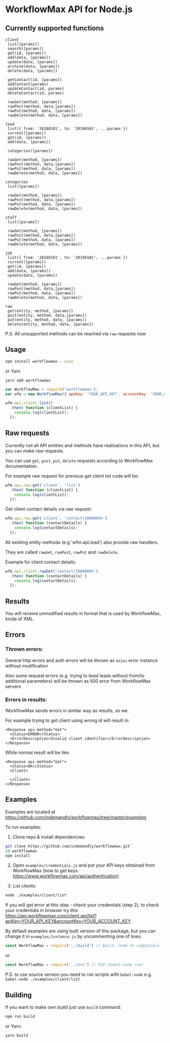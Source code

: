 # WorkflowMax API for Node.js

## Currently supported functions

```
client
 list([params])
 search([params])
 get(id, [params])
 add(data, [params])
 update(data, [params])
 archive(data, [params])
 delete(data, [params])

 getContact(id, [params])
 addContact(params)
 updateContact(id, params)
 deleteContact(id, params)

 rawGet(method, [params])
 rawPost(method, data,[params])
 rawPut(method, data, [params])
 rawDelete(method, data, [params])

lead
 list({ from: '20180101', to: '20190101', ...params })
 current([params])
 get(id, [params])
 add(data, [params])

 categories([params])

 rawGet(method, [params])
 rawPost(method, data,[params])
 rawPut(method, data, [params])
 rawDelete(method, data, [params])

categories
 list([params])

 rawGet(method, [params])
 rawPost(method, data,[params])
 rawPut(method, data, [params])
 rawDelete(method, data, [params])

staff
 list([params])

 rawGet(method, [params])
 rawPost(method, data,[params])
 rawPut(method, data, [params])
 rawDelete(method, data, [params])

job
 list({ from: '20180101', to: '20190101', ...params })
 current([params])
 get(id, [params])
 add(data, [params])
 update(data, [params])
 
 rawGet(method, [params])
 rawPost(method, data,[params])
 rawPut(method, data, [params])
 rawDelete(method, data, [params])

raw
 get(entity, method, [params])
 post(entity, method, data,[params])
 put(entity, method, data, [params])
 delete(entity, method, data, [params])
```

P.S. All unsupported methods can be reached via `raw` requests now

## Usage

```sh
npm install workflowmax --save
```
or Yarn

```
yarn add workflowmax
```

```js
var WorkflowMax = require('workflowmax');
var wfm = new WorkflowMax({ apiKey: 'YOUR_API_KEY', accountKey: 'YOUR_ACCOUNT_KEY'});

wfm.api.client.list()
  .then( function (clientList) {
    console.log(clientList);
  });
```

## Raw requests

Currently not all API entities and methods have realisations in this API, but you can make raw requests.

You can use `get`, `post`, `put`, `delete` requests according to WorkflowMax documentation.

For example raw request for previous get client list code will be:

```js
wfm.api.raw.get('client', 'list')
  .then( function (clientList) {
    console.log(clientList);
  });
```

Get client contact details via raw request:

```js
wfm.api.raw.get('client', 'contact/10000004')
  .then( function (contactDetails) {
    console.log(contactDetails);
  });
```

All existing entity methods (e.g 'wfm.api.lead') also provide raw handlers.

They are called `rawGet`, `rawPost`, `rawPut` and `rawDelete`.

Example for client contact details:

```js
wfm.api.client.rawGet('contact/10000004')
  .then( function (contactDetails) {
    console.log(contactDetails);
  });
```

## Results

You will receive unmodified results in format that is used by WorkflowMax, kinda of XML.

## Errors

### Thrown errors:

General http errors and auth errors will be thrown as `axios` error instance without modification

Also some request errors (e.g. trying to least leads without from/to additional parameters) will be thrown as 500 error from WorkflowMax servers

### Errors in results:

WorkflowMax sends errors in similar way as results, so we.

For example trying to get client using wrong id will result in:

```
<Response api-method="Get">
  <Status>ERROR</Status>
  <ErrorDescription>Invalid client identifier</ErrorDescription>
</Response>
```

While normal result will be like:

```
<Response api-method="Get">
  <Status>OK</Status>
  <Client>
    ...
  </Client>
</Response>
```

## Examples

Examples are located at https://github.com/indemandly/workflowmax/tree/master/examples

To run examples:

1) Clone repo & install dependencies:
```sh
git clone https://github.com/indemandly/workflowmax.git`
cd workflowmax
npm install
```

2) Open `examples/credentials.js` and put your API keys obtained from WorkflowMax (how to get keys: https://www.workflowmax.com/api/authentication)

3) List clients:
```sh
node ./examples/client/list
```

If you will get error at this step - check your credentials (step 2), to check your credentials in browser try this https://api.workflowmax.com/client.api/list?apiKey=YOUR_API_KEY&accountKey=YOUR_ACCOUNT_KEY

By default examples are using built version of this package, but you can change it in `examples/instance.js` by uncommenting one of lines:

```js
const WorkflowMax = require('../build') // Built, node 4+ compatible
```

or

```js
const WorkflowMax = require('../src') // ES6 (babel-node run)
```

P.S. to use source version you need to run scripts with `babel-node` e.g. `babel-node ./examples/client/list`

## Building

If you want to make own build just use `build` command:
```sh
npm run build
```

or Yarn:

```
yarn build
```
